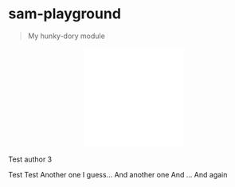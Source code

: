 # sam-playground

> My hunky-dory module

<div align="center">
	<img src="sb.svg" width="200" height="200">
</div>

Test author 3

Test
Test
Another one I guess...
And another one
And ...
And again
